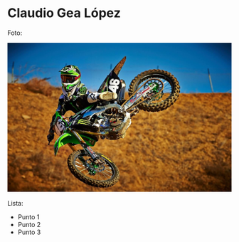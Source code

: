 # Claudio Gea López

Foto:

![Foto de moto](/images/motocross.jpg)


Lista:
- Punto 1
- Punto 2
- Punto 3

